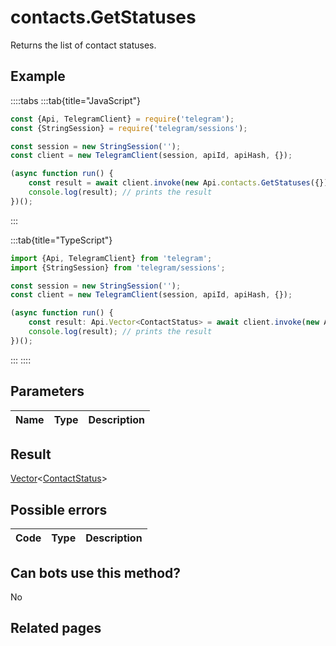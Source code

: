 # contacts.GetStatuses

Returns the list of contact statuses.



## Example

::::tabs
:::tab{title="JavaScript"}
```js
const {Api, TelegramClient} = require('telegram');
const {StringSession} = require('telegram/sessions');

const session = new StringSession('');
const client = new TelegramClient(session, apiId, apiHash, {});

(async function run() {
    const result = await client.invoke(new Api.contacts.GetStatuses({}));
    console.log(result); // prints the result
})();
```
:::

:::tab{title="TypeScript"}
```ts
import {Api, TelegramClient} from 'telegram';
import {StringSession} from 'telegram/sessions';

const session = new StringSession('');
const client = new TelegramClient(session, apiId, apiHash, {});

(async function run() {
    const result: Api.Vector<ContactStatus> = await client.invoke(new Api.contacts.GetStatuses({}));
    console.log(result); // prints the result
})();
```
:::
::::



## Parameters

| Name | Type | Description |
| :--: | ---- | ----------- |


## Result

[Vector](https://core.telegram.org/type/Vector%20t)<[ContactStatus](https://core.telegram.org/type/ContactStatus)>



## Possible errors

| Code | Type | Description |
| :--: | ---- | ----------- |


## Can bots use this method?

No

## Related pages


